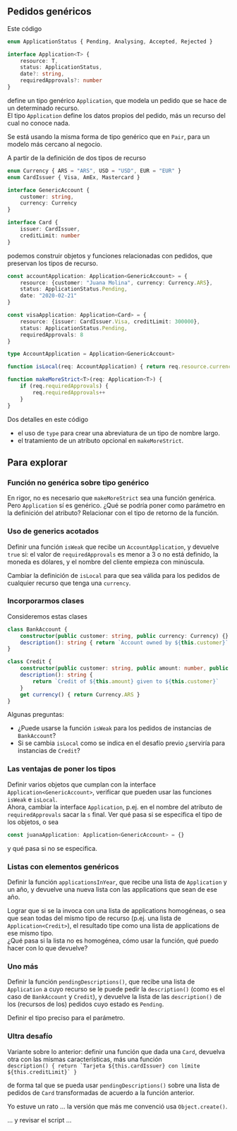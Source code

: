 ## Pedidos genéricos

Este código
``` typescript
enum ApplicationStatus { Pending, Analysing, Accepted, Rejected }

interface Application<T> {
    resource: T,
    status: ApplicationStatus,
    date?: string,
    requiredApprovals?: number
}
```

define un tipo genérico `Application`, que modela un pedido que se hace de un determinado recurso.  
El tipo `Application` define los datos propios del pedido, más un recurso del cual no conoce nada.

Se está usando la misma forma de tipo genérico que en `Pair`, para un modelo más cercano al negocio.

A partir de la definición de dos tipos de recurso
``` typescript
enum Currency { ARS = "ARS", USD = "USD", EUR = "EUR" }
enum CardIssuer { Visa, AmEx, Mastercard }

interface GenericAccount {
    customer: string,
    currency: Currency
}

interface Card {
    issuer: CardIssuer,
    creditLimit: number
}
```

podemos construir objetos y funciones relacionadas con pedidos, que preservan los tipos de recurso.
``` typescript
const accountApplication: Application<GenericAccount> = { 
    resource: {customer: "Juana Molina", currency: Currency.ARS},
    status: ApplicationStatus.Pending,
    date: "2020-02-21"
}

const visaApplication: Application<Card> = {
    resource: {issuer: CardIssuer.Visa, creditLimit: 300000},
    status: ApplicationStatus.Pending,
    requiredApprovals: 8
}

type AccountApplication = Application<GenericAccount>

function isLocal(req: AccountApplication) { return req.resource.currency === Currency.ARS }

function makeMoreStrict<T>(req: Application<T>) { 
    if (req.requiredApprovals) {
        req.requiredApprovals++
    }
}
```
Dos detalles en este código
- el uso de `type` para crear una abreviatura de un tipo de nombre largo.
- el tratamiento de un atributo opcional en `makeMoreStrict`.



## Para explorar

### Función no genérica sobre tipo genérico
En rigor, no es necesario que `makeMoreStrict` sea una función genérica. Pero `Application` sí es genérico. ¿Qué se podría poner como parámetro en la definición del atributo? Relacionar con el tipo de retorno de la función.

### Uso de generics acotados
Definir una función `isWeak` que recibe un `AccountApplication`, y devuelve `true` si: el valor de `requiredApprovals`  es menor a 3 o no está definido, la moneda es dólares, y el nombre del cliente empieza con minúscula.

Cambiar la definición de `isLocal` para que sea válida para los pedidos de cualquier recurso que tenga una `currency`.

### Incorporarmos clases
Consideremos estas clases 
``` typescript
class BankAccount {
    constructor(public customer: string, public currency: Currency) {}
    description(): string { return `Account owned by ${this.customer}` }
}

class Credit {
    constructor(public customer: string, public amount: number, public rate: number) {}
    description(): string { 
        return `Credit of ${this.amount} given to ${this.customer}` 
    }
    get currency() { return Currency.ARS }
}
```
Algunas preguntas:
- ¿Puede usarse la función `isWeak` para los pedidos de instancias de `BankAccount`?
- Si se cambia `isLocal` como se indica en el desafío previo ¿serviría para instancias de `Credit`?

### Las ventajas de poner los tipos
Definir varios objetos que cumplan con la interface `Application<GenericAccount>`, verificar que pueden usar las funciones `isWeak` e `isLocal`.  
Ahora, cambiar la interface `Application`, p.ej. en el nombre del atributo de `requiredApprovals` sacar la `s` final. Ver qué pasa si se especifica el tipo de los objetos, o sea
``` typescript
const juanaApplication: Application<GenericAccount> = {}
```
y qué pasa si no se especifica.

### Listas con elementos genéricos
Definir la función `applicationsInYear`, que recibe una lista de `Application` y un año, y devuelve una nueva lista con las applications que sean de ese año.

Lograr que si se la invoca con una lista de applications homogéneas, o sea que sean todas del mismo tipo de recurso (p.ej. una lista de `Application<Credit>`), el resultado tipe como una lista de applications de ese mismo tipo.  
¿Qué pasa si la lista no es homogénea, cómo usar la función, qué puedo hacer con lo que devuelve?

### Uno más
Definir la función `pendingDescriptions()`, que recibe una lista de `Application` a cuyo recurso se le puede pedir la `description()` (como es el caso de `BankAccount` y `Credit`), y devuelve la lista de las `description()` de los (recursos de los) pedidos cuyo estado es `Pending`.

Definir el tipo preciso para el parámetro. 

### Ultra desafío
Variante sobre lo anterior: definir una función que dada una `Card`, devuelva otra con las mismas características, más una función  
``description() { return `Tarjeta ${this.cardIssuer} con límite ${this.creditLimit}` }``  

de forma tal que se pueda usar `pendingDescriptions()` sobre una lista de pedidos de `Card` transformadas de acuerdo a la función anterior.

Yo estuve un rato ... la versión que más me convenció usa `Object.create()`.

... y revisar el script ...